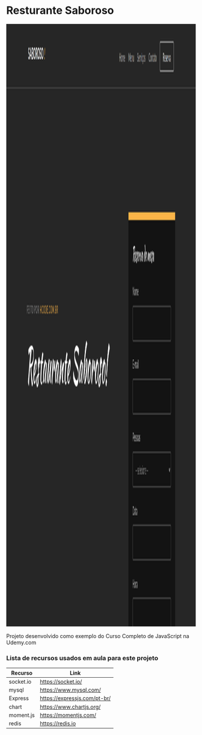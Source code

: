 # Resturante Saboroso


<img src="restaurante.png" style="Height:40vh;"></img>



Projeto desenvolvido como exemplo do Curso Completo de JavaScript na Udemy.com



### Lista de recursos usados em aula para este projeto
| Recurso | Link |
| ------ | ------ |
| socket.io | https://socket.io/ |
| mysql | https://www.mysql.com/ |
| Express | https://expressjs.com/pt-br/ |
| chart | https://www.chartjs.org/ |
| moment.js | https://momentjs.com/ |
| redis | https://redis.io